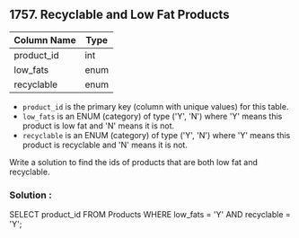 ## 1757. Recyclable and Low Fat Products

| Column Name | Type    |
|-------------|---------|
| product_id  | int     |
| low_fats    | enum    |
| recyclable  | enum    |

- `product_id` is the primary key (column with unique values) for this table.
- `low_fats` is an ENUM (category) of type ('Y', 'N') where 'Y' means this product is low fat and 'N' means it is not.
- `recyclable` is an ENUM (category) of type ('Y', 'N') where 'Y' means this product is recyclable and 'N' means it is not.

Write a solution to find the ids of products that are both low fat and recyclable.

### Solution :

SELECT product_id
FROM Products
WHERE low_fats = 'Y' AND recyclable = 'Y';

